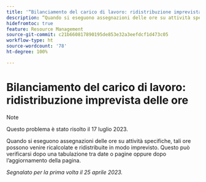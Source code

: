 ```yaml
---
title: '“Bilanciamento del carico di lavoro: ridistribuzione imprevista delle ore”'
description: “Quando si eseguono assegnazioni delle ore su attività specifiche, tali ore possono venire ricalcolate e ridistribuite in modo imprevisto. Questo può verificarsi dopo una tabulazione tra date o pagine oppure dopo l’aggiornamento della pagina.”
hidefromtoc: true
feature: Resource Management
source-git-commit: c21b660817890195de853e32a3eefdcf1d473c05
workflow-type: ht
source-wordcount: '78'
ht-degree: 100%

---
```



# Bilanciamento del carico di lavoro: ridistribuzione imprevista delle ore

>[!NOTE]
>
>Questo problema è stato risolto il 17 luglio 2023.

Quando si eseguono assegnazioni delle ore su attività specifiche, tali ore possono venire ricalcolate e ridistribuite in modo imprevisto. Questo può verificarsi dopo una tabulazione tra date o pagine oppure dopo l’aggiornamento della pagina.

_Segnalato per la prima volta il 25 aprile 2023._

